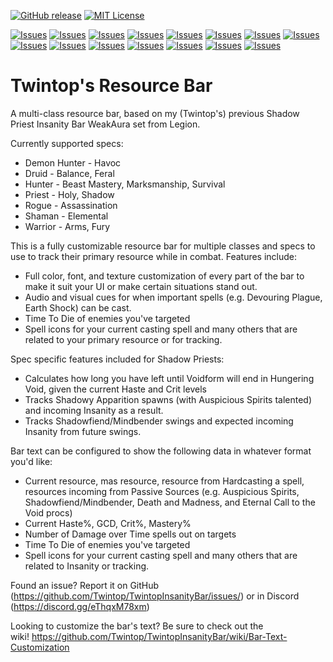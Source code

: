 [![GitHub release](https://img.shields.io/github/release/Twintop/TwintopInsanityBar.svg?maxAge=3600)](https://github.com/Twintop/TwintopInsanityBar/releases)
[![MIT License](https://img.shields.io/github/license/Twintop/TwintopInsanityBar)](https://github.com/Twintop/TwintopInsanityBar/blob/shadowlands/LICENSE)

[![Issues](https://img.shields.io/github/issues-raw/Twintop/TwintopInsanityBar)](https://github.com/Twintop/TwintopInsanityBar/issues)
[![Issues](https://img.shields.io/github/issues-closed-raw/Twintop/TwintopInsanityBar?color=00CC00)](https://github.com/Twintop/TwintopInsanityBar/issues?q=is%3Aissue+is%3Aclosed)
[![Issues](https://img.shields.io/github/issues/Twintop/TwintopInsanityBar/Core?color=000000&label=Core)](https://github.com/Twintop/TwintopInsanityBar/labels/Core)
[![Issues](https://img.shields.io/github/issues/Twintop/TwintopInsanityBar/Death%20Knight?color=C41E3A&label=Death%20Knight)](https://github.com/Twintop/TwintopInsanityBar/labels/Death%20Knight)
[![Issues](https://img.shields.io/github/issues/Twintop/TwintopInsanityBar/Death%20Knight?color=A330C9&label=Demon%20Hunter)](https://github.com/Twintop/TwintopInsanityBar/labels/Demon%20Hunter)
[![Issues](https://img.shields.io/github/issues/Twintop/TwintopInsanityBar/Druid?color=FF7C0A&label=Druid)](https://github.com/Twintop/TwintopInsanityBar/labels/Druid)
[![Issues](https://img.shields.io/github/issues/Twintop/TwintopInsanityBar/Hunter?color=AAD372&label=Hunter)](https://github.com/Twintop/TwintopInsanityBar/labels/Hunter)
[![Issues](https://img.shields.io/github/issues/Twintop/TwintopInsanityBar/Mage?color=3FC7EB&label=Mage)](https://github.com/Twintop/TwintopInsanityBar/labels/Mage)
[![Issues](https://img.shields.io/github/issues/Twintop/TwintopInsanityBar/Monk?color=00FF98&label=Monk)](https://github.com/Twintop/TwintopInsanityBar/labels/Monk)
[![Issues](https://img.shields.io/github/issues/Twintop/TwintopInsanityBar/Paladin?color=F48CBA&label=Paladin)](https://github.com/Twintop/TwintopInsanityBar/labels/Paladin)
[![Issues](https://img.shields.io/github/issues/Twintop/TwintopInsanityBar/Priest?color=FFFFFF&label=Priest)](https://github.com/Twintop/TwintopInsanityBar/labels/Priest)
[![Issues](https://img.shields.io/github/issues/Twintop/TwintopInsanityBar/Rogue?color=FFF468&label=Rogue)](https://github.com/Twintop/TwintopInsanityBar/labels/Rogue)
[![Issues](https://img.shields.io/github/issues/Twintop/TwintopInsanityBar/Shaman?color=0070DD&label=Shaman)](https://github.com/Twintop/TwintopInsanityBar/labels/Shaman)
[![Issues](https://img.shields.io/github/issues/Twintop/TwintopInsanityBar/Warlock?color=8788EE&label=Warlock)](https://github.com/Twintop/TwintopInsanityBar/labels/Warlock)
[![Issues](https://img.shields.io/github/issues/Twintop/TwintopInsanityBar/Warrior?color=C69B6D&label=Warrior)](https://github.com/Twintop/TwintopInsanityBar/labels/Warrior)

# Twintop's Resource Bar
A multi-class resource bar, based on my (Twintop's) previous Shadow Priest Insanity Bar WeakAura set from Legion.

Currently supported specs:
- Demon Hunter - Havoc
- Druid - Balance, Feral
- Hunter - Beast Mastery, Marksmanship, Survival
- Priest - Holy, Shadow
- Rogue - Assassination
- Shaman - Elemental
- Warrior - Arms, Fury

This is a fully customizable resource bar for multiple classes and specs to use to track their primary resource while in combat. Features include:
- Full color, font, and texture customization of every part of the bar to make it suit your UI or make certain situations stand out.
- Audio and visual cues for when important spells (e.g. Devouring Plague, Earth Shock) can be cast.
- Time To Die of enemies you've targeted
- Spell icons for your current casting spell and many others that are related to your primary resource or for tracking.

Spec specific features included for Shadow Priests:
- Calculates how long you have left until Voidform will end in Hungering Void, given the current Haste and Crit levels
- Tracks Shadowy Apparition spawns (with Auspicious Spirits talented) and incoming Insanity as a result.
- Tracks Shadowfiend/Mindbender swings and expected incoming Insanity from future swings.

Bar text can be configured to show the following data in whatever format you'd like:
- Current resource, mas resource, resource from Hardcasting a spell, resources incoming from Passive Sources (e.g. Auspicious Spirits, Shadowfiend/Mindbender, Death and Madness, and Eternal Call to the Void procs)
- Current Haste%, GCD, Crit%, Mastery%
- Number of Damage over Time spells out on targets
- Time To Die of enemies you've targeted
- Spell icons for your current casting spell and many others that are related to Insanity or tracking.

Found an issue? Report it on GitHub (https://github.com/Twintop/TwintopInsanityBar/issues/) or in Discord (https://discord.gg/eThqxM78xm)

Looking to customize the bar's text? Be sure to check out the wiki! https://github.com/Twintop/TwintopInsanityBar/wiki/Bar-Text-Customization
